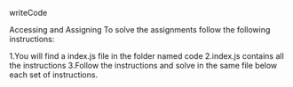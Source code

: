writeCode

Accessing and Assigning
To solve the assignments follow the following instructions:

1.You will find a index.js file in the folder named code
2.index.js contains all the instructions
3.Follow the instructions and solve in the same file below each set of instructions.